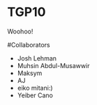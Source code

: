 # TGP10

Woohoo!



#Collaborators

- Josh Lehman
- Muhsin Abdul-Musawwir
- Maksym
- AJ
- eiko mitani:)
- Yeiber Cano
